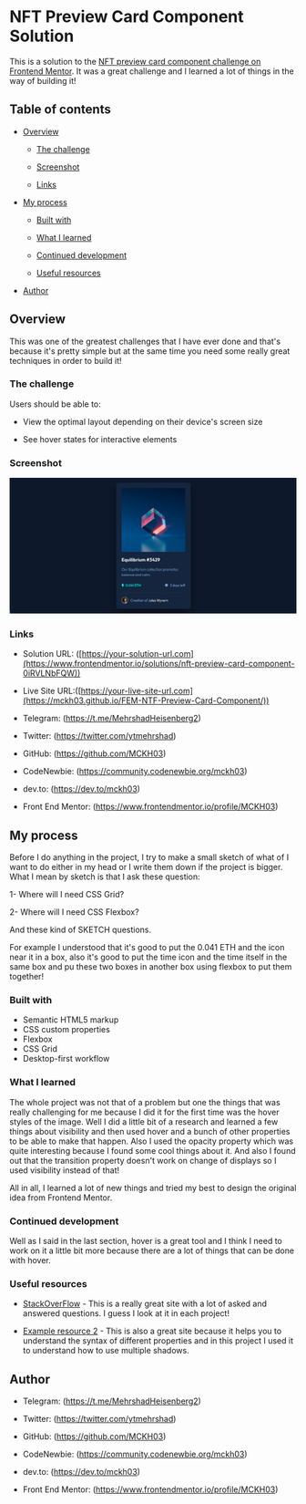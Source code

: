 # NFT Preview Card Component Solution

This is a solution to the [NFT preview card component challenge on Frontend Mentor](https://www.frontendmentor.io/challenges/nft-preview-card-component-SbdUL_w0U). It was a great challenge and I learned a lot of things in the way of building it!

## Table of contents

- [Overview](#overview)

  - [The challenge](#the-challenge)

  - [Screenshot](#screenshot)

  - [Links](#links)

- [My process](#my-process)

  - [Built with](#built-with)

  - [What I learned](#what-i-learned)

  - [Continued development](#continued-development)

  - [Useful resources](#useful-resources)

- [Author](#author)

## Overview

This was one of the greatest challenges that I have ever done and that's because it's pretty simple but at the same time you need some really great techniques in order to build it!

### The challenge

Users should be able to:

- View the optimal layout depending on their device's screen size

- See hover states for interactive elements

### Screenshot

![Screenshot from the solution](Screenshot.png)

### Links

- Solution URL: ([https://your-solution-url.com](https://www.frontendmentor.io/solutions/nft-preview-card-component-0iRVLNbFQW))

- Live Site URL:([https://your-live-site-url.com](https://mckh03.github.io/FEM-NTF-Preview-Card-Component/))

- Telegram: (https://t.me/MehrshadHeisenberg2)

- Twitter: (https://twitter.com/ytmehrshad)

- GitHub: (https://github.com/MCKH03)

- CodeNewbie: (https://community.codenewbie.org/mckh03)

- dev.to: (https://dev.to/mckh03)

- Front End Mentor: (https://www.frontendmentor.io/profile/MCKH03)

## My process

Before I do anything in the project, I try to make a small sketch of what of I want to do either in my head or I write them down if the project is bigger. What I mean by sketch is that I ask these question:

1- Where will I need CSS Grid?

2- Where will I need CSS Flexbox?

And these kind of SKETCH questions.

For example I understood that it's good to put the 0.041 ETH and the icon near it in a box, also it's good to put the time icon and the time itself in the same box and pu these two boxes in another box using flexbox to put them together!

### Built with

- Semantic HTML5 markup
- CSS custom properties
- Flexbox
- CSS Grid
- Desktop-first workflow

### What I learned

The whole project was not that of a problem but one the things that was really challenging for me because I did it for the first time was the hover styles of the image. Well I did a little bit of a research and learned a few things about visibility and then used hover and a bunch of other properties to be able to make that happen. Also I used the opacity property which was quite interesting because I found some cool things about it. And also I found out that the transition property doesn't work on change of displays so I used visibility instead of that!

All in all, I learned a lot of new things and tried my best to design the original idea from Frontend Mentor.

### Continued development

Well as I said in the last section, hover is a great tool and I think I need to work on it a little bit more because there are a lot of things that can be done with hover.

### Useful resources

- [StackOverFlow](https://www.stackoverflow.com) - This is a really great site with a lot of asked and answered questions. I guess I look at it in each project!

- [Example resource 2](https://www.developer.mozilla.org) - This is also a great site because it helps you to understand the syntax of different properties and in this project I used it to understand how to use multiple shadows.

## Author

- Telegram: (https://t.me/MehrshadHeisenberg2)

- Twitter: (https://twitter.com/ytmehrshad)

- GitHub: (https://github.com/MCKH03)

- CodeNewbie: (https://community.codenewbie.org/mckh03)

- dev.to: (https://dev.to/mckh03)

- Front End Mentor: (https://www.frontendmentor.io/profile/MCKH03)
